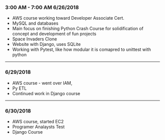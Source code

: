 ### 3:00 AM - 7:00 AM 6/26/2018

* AWS course working toward Developer Associate Cert.
* MySQL and databases
* Main focus on finishing Python Crash Course for solidification of concept and development of fun projects
* Space Invaders Clone
* Website with Django, uses SQLite
* Working with Pytest, like how modular it is comapred to unittest with python

---

### 6/29/2018
* AWS course - went over IAM, 
* Py ETL
* Continued work in Django course

---

### 6/30/2018
* AWS course, started EC2
* Programer Analaysts Test
* Django Course
